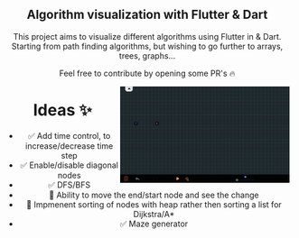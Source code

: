<div align="center">

## Algorithm visualization with Flutter & Dart 

This project aims to visualize different algorithms using Flutter in & Dart. Starting from path finding algorithms, but wishing to go further to arrays, trees, graphs... 

Feel free to contribute by opening some PR's :fire:

<img align="right" alt="Developer Usama Sarwar" src="assets/maze.gif" width="300"/>



# Ideas :sparkles:

- :white_check_mark: Add time control, to increase/decrease time step
- :white_check_mark: Enable/disable diagonal nodes
- :white_check_mark: DFS/BFS
- :white_square_button: Ability to move the end/start node and see the change
- :white_square_button: Impmenent sorting of nodes with heap rather then sorting a list for Dijkstra/A*
- :white_check_mark: Maze generator


